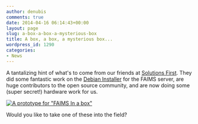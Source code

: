 ```yaml
---
author: denubis
comments: true
date: 2014-04-16 06:14:43+00:00
layout: page
slug: a-box-a-box-a-mysterious-box
title: A box, a box, a mysterious box...
wordpress_id: 1290
categories:
- News
---
```


A tantalizing hint of what's to come from our friends at [Solutions First](http://sol1.com.au/). They did some fantastic work on the [Debian Installer](https://wiki.fedarch.org:8443/display/FAIMS/Installing+and+Running+the+FAIMS+Server) for the FAIMS server, are huge contributors to the open source community, and are now doing some (super secret!) hardware work for us.

[![A prototype for "FAIMS In a box"](wp-content/uploads//2014/04/faimsInnaBox.jpg)](http://sol1.com.au/)

Would you like to take one of these into the field?
